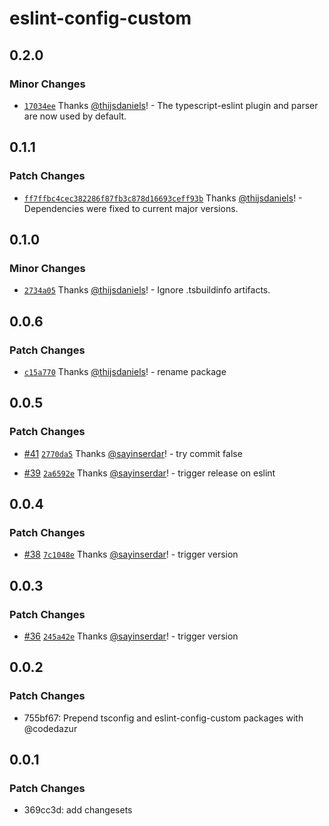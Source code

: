 # eslint-config-custom

## 0.2.0

### Minor Changes

- [`17034ee`](https://github.com/codedazur/toolkit/commit/17034ee5fcbc026fc779a12130572d515d2b8298) Thanks [@thijsdaniels](https://github.com/thijsdaniels)! - The typescript-eslint plugin and parser are now used by default.

## 0.1.1

### Patch Changes

- [`ff7ffbc4cec382286f87fb3c878d16693ceff93b`](https://github.com/codedazur/toolkit/commit/ff7ffbc4cec382286f87fb3c878d16693ceff93b) Thanks [@thijsdaniels](https://github.com/thijsdaniels)! - Dependencies were fixed to current major versions.

## 0.1.0

### Minor Changes

- [`2734a05`](https://github.com/codedazur/toolkit/commit/2734a05441adf6fb7825b88a43da7c255da9ccf9) Thanks [@thijsdaniels](https://github.com/thijsdaniels)! - Ignore .tsbuildinfo artifacts.

## 0.0.6

### Patch Changes

- [`c15a770`](https://github.com/codedazur/toolkit/commit/c15a770c36a84040a2b745e9f221459dcea29153) Thanks [@thijsdaniels](https://github.com/thijsdaniels)! - rename package

## 0.0.5

### Patch Changes

- [#41](https://github.com/codedazur/toolkit/pull/41) [`2770da5`](https://github.com/codedazur/toolkit/commit/2770da550057964da7ac8cc28d9a77f8d1d93dcc) Thanks [@sayinserdar](https://github.com/sayinserdar)! - try commit false

- [#39](https://github.com/codedazur/toolkit/pull/39) [`2a6592e`](https://github.com/codedazur/toolkit/commit/2a6592ee6b06831311aee8a813dcbbd4573982d6) Thanks [@sayinserdar](https://github.com/sayinserdar)! - trigger release on eslint

## 0.0.4

### Patch Changes

- [#38](https://github.com/codedazur/toolkit/pull/38) [`7c1048e`](https://github.com/codedazur/toolkit/commit/7c1048eff5d9fabbe5c1dead8df170b952f10c80) Thanks [@sayinserdar](https://github.com/sayinserdar)! - trigger version

## 0.0.3

### Patch Changes

- [#36](https://github.com/codedazur/toolkit/pull/36) [`245a42e`](https://github.com/codedazur/toolkit/commit/245a42e21222f26b9386349ca10359d17c6f4bf9) Thanks [@sayinserdar](https://github.com/sayinserdar)! - trigger version

## 0.0.2

### Patch Changes

- 755bf67: Prepend tsconfig and eslint-config-custom packages with @codedazur

## 0.0.1

### Patch Changes

- 369cc3d: add changesets
